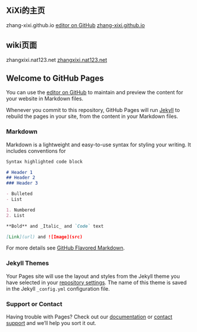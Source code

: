 ## XiXi的主页
zhang-xixi.github.io
[editor on GitHub](https://github.com/337930810/337930810.github.io/edit/master/index.md)
 [zhang-xixi.github.io](http://zhang-xixi.github.io) 
## wiki页面
zhangxixi.nat123.net
 [zhangxixi.nat123.net](http://zhangxixi.nat123.net) 

## Welcome to GitHub Pages

You can use the [editor on GitHub](https://github.com/337930810/337930810.github.io/edit/master/index.md) to maintain and preview the content for your website in Markdown files.

Whenever you commit to this repository, GitHub Pages will run [Jekyll](https://jekyllrb.com/) to rebuild the pages in your site, from the content in your Markdown files.

### Markdown

Markdown is a lightweight and easy-to-use syntax for styling your writing. It includes conventions for

```markdown
Syntax highlighted code block

# Header 1
## Header 2
### Header 3

- Bulleted
- List

1. Numbered
2. List

**Bold** and _Italic_ and `Code` text

[Link](url) and ![Image](src)
```

For more details see [GitHub Flavored Markdown](https://guides.github.com/features/mastering-markdown/).

### Jekyll Themes

Your Pages site will use the layout and styles from the Jekyll theme you have selected in your [repository settings](https://github.com/337930810/337930810.github.io/settings). The name of this theme is saved in the Jekyll `_config.yml` configuration file.

### Support or Contact

Having trouble with Pages? Check out our [documentation](https://help.github.com/categories/github-pages-basics/) or [contact support](https://github.com/contact) and we’ll help you sort it out.
